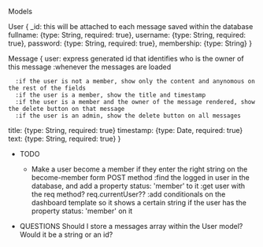Models

User {
  _id: this will be attached to each message saved within the database
  fullname: {type: String, required: true},
  username: {type: String, required: true},
  password: {type: String, required: true},
  membership: {type: String}
}

Message {
  user: express generated id that identifies who is the owner of this message
    :whenever the messages are loaded
      
      :if the user is not a member, show only the content and anynomous on the rest of the fields
      :if the user is a member, show the title and timestamp
      :if the user is a member and the owner of the message rendered, show the delete button on that message
      :if the user is an admin, show the delete button on all messages

  title: {type: String, required: true}
  timestamp: {type: Date, required: true}
  text: {type: String, required: true}
}

- TODO
  - Make a user become a member if they enter the right string on the become-member form POST method
    :find the logged in user in the database, and add a property status: 'member' to it
    :get user with the req method? req.currentUser??
    :add conditionals on the dashboard template so it shows a certain string if the user has the property status: 'member' on it


- QUESTIONS
  Should I store a messages array within the User model? Would it be a string or an id?